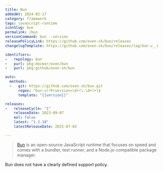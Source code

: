 ```yaml
---
title: Bun
addedAt: 2024-02-17
category: framework
tags: javascript-runtime
iconSlug: bun
permalink: /bun
versionCommand: bun --version
releasePolicyLink: https://github.com/oven-sh/bun/releases
changelogTemplate: https://github.com/oven-sh/bun/releases/tag/bun-v__LATEST__

identifiers:
-   repology: bun
-   purl: pkg:docker/oven/bun
-   purl: pkg:github/oven-sh/bun

auto:
  methods:
  -   git: https://github.com/oven-sh/bun.git
      regex: ^bun-v(?P<version>\d+(\.\d+)+)$
      template: "{{version}}"

releases:
-   releaseCycle: "1"
    releaseDate: 2023-09-07
    eol: false
    latest: "1.2.18"
    latestReleaseDate: 2025-07-03

---
```


> [Bun](https://bun.sh/) is an open-source JavaScript runtime that focuses on speed
and comes with a bundler, test runner, and a Node.js-compatible package manager.

Bun does not have a clearly defined support policy.
